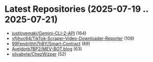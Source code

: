 # Latest Repositories (2025-07-19 .. 2025-07-21)

- [justlovemaki/Gemini-CLI-2-API](https://github.com/justlovemaki/Gemini-CLI-2-API) (164)
- [yfjihvc64/TikTok-Scraper-Video-Downloader-Reporter](https://github.com/yfjihvc64/TikTok-Scraper-Video-Downloader-Reporter) (109)
- [99Fendrithh7hBY/Smart-Contract](https://github.com/99Fendrithh7hBY/Smart-Contract) (89)
- [Aveldorb7BP2/MEV-BOT.blog](https://github.com/Aveldorb7BP2/MEV-BOT.blog) (63)
- [silvabyte/ChezWizper](https://github.com/silvabyte/ChezWizper) (52)
